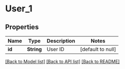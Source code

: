 # User_1
## Properties

Name | Type | Description | Notes
------------ | ------------- | ------------- | -------------
**id** | **String** | User ID | [default to null]

[[Back to Model list]](../README.md#documentation-for-models) [[Back to API list]](../README.md#documentation-for-api-endpoints) [[Back to README]](../README.md)

